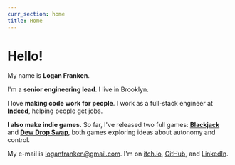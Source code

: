 ```yaml
---
curr_section: home
title: Home
---
```


# Hello!

My name is **Logan Franken**.

I'm a **senior engineering lead**. I live in Brooklyn.

I love **making code work for people**. I work as a full-stack
engineer at **[Indeed](https://www.indeed.com/)**, helping people get jobs.

**I also make indie games.** So far, I've released two full games:
**<a href="https://loganfranken.itch.io/blackjack">Blackjack</a>**
and **<a href="https://loganfranken.itch.io/dew-drop-swap">Dew Drop Swap</a>**, 
both games exploring ideas about autonomy and control.

My e-mail is [loganfranken@gmail.com](mailto:loganfranken@gmail.com).
I'm on [itch.io](https://loganfranken.itch.io/),
[GitHub](https://github.com/loganfranken), and
[LinkedIn](https://www.linkedin.com/in/loganfranken/).